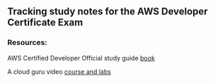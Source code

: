## Tracking study notes for the AWS Developer Certificate Exam

### Resources:

AWS Certified Developer Official study guide [book](https://learning.oreilly.com/library/view/aws-certified-developer)

A cloud guru video [course and labs](https://learn.acloud.guru/course/aws-certified-developer-associate)

